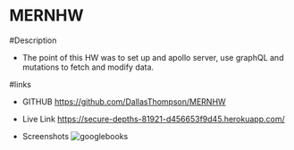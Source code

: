 # MERNHW

#Description

* The point of this HW was to set up and apollo server, use graphQL and mutations to fetch and modify data.

#links 

* GITHUB https://github.com/DallasThompson/MERNHW
* Live Link https://secure-depths-81921-d456653f9d45.herokuapp.com/

* Screenshots
  ![googlebooks](https://github.com/DallasThompson/MERNHW/assets/142254679/c56b49eb-11d0-42a9-81d8-8bd46fa3642e)
